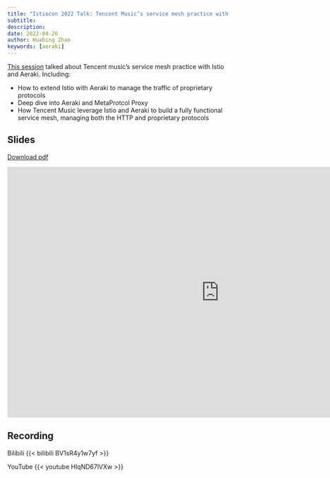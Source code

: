 ```yaml
---
title: "Istiocon 2022 Talk: Tencent Music’s service mesh practice with Istio and Aeraki"
subtitle: 
description:  
date: 2022-04-26
author: Huabing Zhao
keywords: [aeraki]
---
```


[This session](https://events.istio.io/istiocon-2022/sessions/tencent-music-aeraki/) talked about Tencent music’s service mesh practice with Istio and Aeraki. Including:

* How to extend Istio with Aeraki to manage the traffic of proprietary protocols
* Deep dive into Aeraki and MetaProtcol Proxy
* How Tencent Music leverage Istio and Aeraki to build a fully functional service mesh, managing both the HTTP and proprietary protocols

## Slides

[Download pdf](/slides/tencent-music-service-mesh-practice-with-istio-and-aeraki.pdf)
<iframe src="https://docs.google.com/presentation/d/e/2PACX-1vQeze3Z0_5BbLMyvm6iN7eUhppY06M8VKHw3EF7zNP9KJsDYXKms63yuvQcVRoB69s2hYpDGEEvh-77/embed?start=false&loop=false&delayms=3000" frameborder="0" width="960" height="569" allowfullscreen="true" mozallowfullscreen="true" webkitallowfullscreen="true"></iframe>

## Recording
Bilibili
{{< bilibili  BV1sR4y1w7yf >}}

YouTube
{{< youtube HlqND67lVXw >}} 
